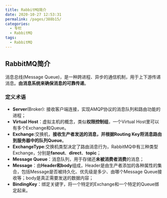 ```yaml
---
title: RabbitMQ简介
date: 2020-10-27 12:53:31
permalink: /pages/388b15/
categories: 
  - 专栏
  - RabbitMQ
tags: 
  - RabbitMQ
---
```

## RabbitMQ简介

消息总线(Message Queue)，是一种跨进程、异步的通信机制，用于上下游传递消息。**由消息系统来确保消息的可靠传递**。

<!-- more -->

### 定义术语

- **Server**(Broker): 接收客户端连接，实现AMQP协议的消息队列和路由功能的进程；
-  **Virtual Host**：虚拟主机的概念，类似**权限控制组**，一个Virtual Host里可以有多个Exchange和Queue。  
-  **Exchange**:交换机，**接收生产者发送的消息，并根据Routing Key将消息路由到服务器中的队列Queue**。
-  **ExchangeType**:交换机类型决定了路由消息行为，RabbitMQ中有三种类型Exchange，分别是**fanout**、**direct**、**topic**；
-  **Message Queue**：消息队列，用于存储还**未被消费者消费**的消息；
-  **Message**：由**Header和body**组成，Header是由生产者添加的各种属性的集合，包括Message是否被持久化、优先级是多少、由哪个Message Queue接收等；body是真正需要发送的数据内容；
- **BindingKey**：绑定关键字，将一个特定的Exchange和一个特定的Queue绑定起来。